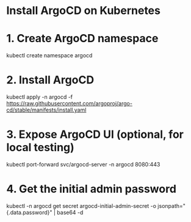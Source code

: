 # Install ArgoCD on Kubernetes

# 1. Create ArgoCD namespace
kubectl create namespace argocd

# 2. Install ArgoCD
kubectl apply -n argocd -f https://raw.githubusercontent.com/argoproj/argo-cd/stable/manifests/install.yaml

# 3. Expose ArgoCD UI (optional, for local testing)
kubectl port-forward svc/argocd-server -n argocd 8080:443

# 4. Get the initial admin password
kubectl -n argocd get secret argocd-initial-admin-secret -o jsonpath="{.data.password}" | base64 -d
